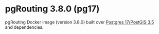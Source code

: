 # pgRouting 3.8.0 (pg17)

pgRouting Docker image (version 3.8.0) built over [Postgres 17/PostGIS 3.5](https://hub.docker.com/r/postgis/postgis) and dependencies.
